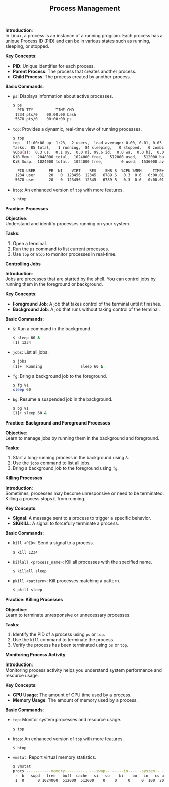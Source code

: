 <h2 align=center>Process Management</h2>
<br>

**Introduction**:  
In Linux, a process is an instance of a running program. Each process has a unique Process ID (PID) and can be in various states such as running, sleeping, or stopped.

**Key Concepts**:  
- **PID**: Unique identifier for each process.
- **Parent Process**: The process that creates another process.
- **Child Process**: The process created by another process.

**Basic Commands**:  
- `ps`: Displays information about active processes.
  ```bash
  $ ps
    PID TTY          TIME CMD
   1234 pts/0    00:00:00 bash
   5678 pts/0    00:00:00 ps
  ```
- `top`: Provides a dynamic, real-time view of running processes.
  ```bash
  $ top
  top - 11:00:00 up  1:23,  2 users,  load average: 0.00, 0.01, 0.05
  Tasks:  85 total,   1 running,  84 sleeping,   0 stopped,   0 zombie
  %Cpu(s):  0.3 us,  0.1 sy,  0.0 ni, 99.6 id,  0.0 wa,  0.0 hi,  0.0 si,  0.0 st
  KiB Mem :  2048000 total,  1024000 free,   512000 used,   512000 buff/cache
  KiB Swap:  1024000 total,  1024000 free,        0 used.  1536000 avail Mem

    PID USER      PR  NI    VIRT    RES    SHR S  %CPU %MEM     TIME+ COMMAND
   1234 user      20   0  123456  12345   6789 S   0.3  0.6   0:00.01 bash
   5678 user      20   0  123456  12345   6789 R   0.3  0.6   0:00.01 top
  ```
- `htop`: An enhanced version of `top` with more features.
  ```bash
  $ htop
  ```

**Practice: Processes**

**Objective**:  
Understand and identify processes running on your system.

**Tasks**:  
1. Open a terminal.
2. Run the `ps` command to list current processes.
3. Use `top` or `htop` to monitor processes in real-time.

**Controlling Jobs**

**Introduction**:  
Jobs are processes that are started by the shell. You can control jobs by running them in the foreground or background.

**Key Concepts**:  
- **Foreground Job**: A job that takes control of the terminal until it finishes.
- **Background Job**: A job that runs without taking control of the terminal.

**Basic Commands**:  
- `&`: Run a command in the background.
  ```bash
  $ sleep 60 &
  [1] 1234
  ```
- `jobs`: List all jobs.
  ```bash
  $ jobs
  [1]+  Running                 sleep 60 &
  ```
- `fg`: Bring a background job to the foreground.
  ```bash
  $ fg %1
  sleep 60
  ```
- `bg`: Resume a suspended job in the background.
  ```bash
  $ bg %1
  [1]+ sleep 60 &
  ```

**Practice: Background and Foreground Processes**

**Objective**:  
Learn to manage jobs by running them in the background and foreground.

**Tasks**:  
1. Start a long-running process in the background using `&`.
2. Use the `jobs` command to list all jobs.
3. Bring a background job to the foreground using `fg`.

**Killing Processes**

**Introduction**:  
Sometimes, processes may become unresponsive or need to be terminated. Killing a process stops it from running.

**Key Concepts**:  
- **Signal**: A message sent to a process to trigger a specific behavior.
- **SIGKILL**: A signal to forcefully terminate a process.

**Basic Commands**:  
- `kill <PID>`: Send a signal to a process.
  ```bash
  $ kill 1234
  ```
- `killall <process_name>`: Kill all processes with the specified name.
  ```bash
  $ killall sleep
  ```
- `pkill <pattern>`: Kill processes matching a pattern.
  ```bash
  $ pkill sleep
  ```

**Practice: Killing Processes**

**Objective**:  
Learn to terminate unresponsive or unnecessary processes.

**Tasks**:  
1. Identify the PID of a process using `ps` or `top`.
2. Use the `kill` command to terminate the process.
3. Verify the process has been terminated using `ps` or `top`.

**Monitoring Process Activity**

**Introduction**:  
Monitoring process activity helps you understand system performance and resource usage.

**Key Concepts**:  
- **CPU Usage**: The amount of CPU time used by a process.
- **Memory Usage**: The amount of memory used by a process.

**Basic Commands**:  
- `top`: Monitor system processes and resource usage.
  ```bash
  $ top
  ```
- `htop`: An enhanced version of `top` with more features.
  ```bash
  $ htop
  ```
- `vmstat`: Report virtual memory statistics.
  ```bash
  $ vmstat
  procs -----------memory---------- ---swap-- -----io---- -system-- ------cpu-----
   r  b   swpd   free   buff  cache   si   so    bi    bo   in   cs us sy id wa st
   1  0      0 1024000  512000  512000    0    0     0     0  100  200  0  0 100  0  0
  ```


